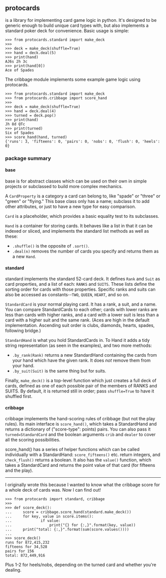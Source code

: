 ## protocards

is a library for implementing card game logic in python. It's designed to be
generic enough to build unique card types with, but also implements a standard
poker deck for convenience. Basic usage is simple:

```
>>> from protocards.standard import make_deck
>>>
>>> deck = make_deck(shuffle=True)
>>> hand = deck.deal(5)
>>> print(hand)
AJ6s 2h 3c
>>> print(hand[0])
Ace of Spades
```

The cribbage module implements some example game logic using protocards.

```
>>> from protocards.standard import make_deck
>>> from protocards.cribbage import score_hand
>>>
>>> deck = make_deck(shuffle=True)
>>> hand = deck.deal(4)
>>> turned = deck.pop()
>>> print(hand)
Jh 8d QTc
>>> print(turned)
Six of Spades
>>> score_hand(hand, turned)
{'runs': 3, 'fifteens': 0, 'pairs': 0, 'nobs': 0, 'flush': 0, 'heels': 0}
```

### package summary

#### base
base is for abstract classes which can be used on their own in
simple projects or subclassed to build more complex mechanics.

A `CardProperty` is a category a card can belong to, like "spade"
or "three" or "green" or "flying." This base class only has a name;
subclass it to add other attributes, or just to have a new type
for easy comparison.

`Card` is a placeholder, which provides a basic equality test to
its subclasses.

`Hand` is a container for storing cards. It behaves like a list in
that it can be indexed or sliced, and implements the standard list
methods as well as these:
* `.shuffle()` is the opposite of `.sort()`.
* `.deal(n)` removes the number of cards you specify and returns them
  as a new `Hand`.


#### standard
standard implements the standard 52-card deck. It defines `Rank`
and `Suit` as card properties, and a list of each: `RANKS` and
`SUITS`. These lists define the sorting order for cards with those
properties. Specific ranks and suits can also be accessed as
constants--`TWO`, `QUEEN`, `HEART`, and so on.

`StandardCard` is your normal playing card. It has a rank, a suit, and
a name. You can compare StandardCards to each other; cards with lower
ranks are less than cards with higher ranks, and a card with a lower
suit is less than a card with a higher suit and the same rank. (Aces
are high in the default implementation. Ascending suit order is clubs,
diamonds, hearts, spades, following bridge.)

`StandardHand` is what you hold StandardCards in. To Hand it adds a
tidy string representation (as seen in the examples), and two more
methods:
 * `.by_rank(Rank)` returns a new StandardHand containing the cards
   from your hand which have the given rank. It does *not* remove them
   from your hand.
 * `.by_suit(Suit)` is the same thing but for suits.

Finally, `make_deck()` is a top-level function which just creates a full
deck of cards, defined as one of each possible pair of the members of
RANKS and SUITS. By default, it is returned still in order; pass
`shuffle=True` to have it shuffled first.


#### cribbage
cribbage implements the hand-scoring rules of cribbage (but not the
play rules). Its main interface is `score_hand()`, which takes a
StandardHand and returns a dictionary of ("score-type": points) pairs.
You can also pass it `turned=StandardCard` and the boolean arguments
`crib` and `dealer` to cover all the scoring possibilities.

score_hand() has a series of helper functions which can be called
individually with a StandardHand: `score_fifteens()` etc. return
integers, and `check_flush()` returns a boolean. It also has the
`value()` function, which takes a StandardCard and returns the point
value of that card (for fifteens and the play).


___

I originally wrote this because I wanted to know what the cribbage
score for a whole deck of cards was. Now I can find out!

```
>>> from protocards import standard, cribbage
>>>
>>> def score_deck():
...     score = cribbage.score_hand(standard.make_deck())
...     for key, value in score.items():
...             if value:
...                 print("{} for {:,}".format(key, value))
...     print("total: {:,}".format(sum(score.values())))
... 
>>> score_deck()
runs for 872,415,232
fifteens for 34,528
pairs for 156
total: 872,449,916
```

Plus 1-2 for heels/nobs, depending on the turned card and whether you're
dealing.
